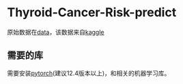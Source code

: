 # Thyroid-Cancer-Risk-predict
原始数据在[data](https://github.com/Yewan-zhu/Thyroid-Cancer-Risk-predict/tree/main/data)，该数据来自[kaggle](https://www.kaggle.com/datasets/ankushpanday1/thyroid-cancer-risk-prediction-dataset)


## 需要的库
需要安装[pytorch](https://pytorch.org/)(建议12.4版本以上)，和相关的机器学习库。

